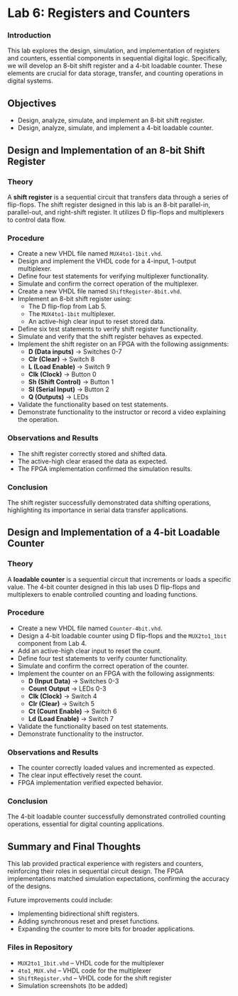 # Lab 6: Registers and Counters


### Introduction
This lab explores the design, simulation, and implementation of registers and counters, essential components in sequential digital logic. Specifically, we will develop an 8-bit shift register and a 4-bit loadable counter. These elements are crucial for data storage, transfer, and counting operations in digital systems.



## Objectives
- Design, analyze, simulate, and implement an 8-bit shift register.
- Design, analyze, simulate, and implement a 4-bit loadable counter.



## Design and Implementation of an 8-bit Shift Register

### Theory
A **shift register** is a sequential circuit that transfers data through a series of flip-flops. The shift register designed in this lab is an 8-bit parallel-in, parallel-out, and right-shift register. It utilizes D flip-flops and multiplexers to control data flow.

### Procedure
- Create a new VHDL file named `MUX4to1-1bit.vhd`.
- Design and implement the VHDL code for a 4-input, 1-output multiplexer.
- Define four test statements for verifying multiplexer functionality.
- Simulate and confirm the correct operation of the multiplexer.
- Create a new VHDL file named `ShiftRegister-8bit.vhd`.
- Implement an 8-bit shift register using:
  - The D flip-flop from Lab 5.
  - The `MUX4to1-1bit` multiplexer.
  - An active-high clear input to reset stored data.
- Define six test statements to verify shift register functionality.
- Simulate and verify that the shift register behaves as expected.
- Implement the shift register on an FPGA with the following assignments:
  - **D (Data inputs)** → Switches 0-7
  - **Clr (Clear)** → Switch 8
  - **L (Load Enable)** → Switch 9
  - **Clk (Clock)** → Button 0
  - **Sh (Shift Control)** → Button 1
  - **SI (Serial Input)** → Button 2
  - **Q (Outputs)** → LEDs
- Validate the functionality based on test statements.
- Demonstrate functionality to the instructor or record a video explaining the operation.

### Observations and Results
- The shift register correctly stored and shifted data.
- The active-high clear erased the data as expected.
- The FPGA implementation confirmed the simulation results.

### Conclusion
The shift register successfully demonstrated data shifting operations, highlighting its importance in serial data transfer applications.



## Design and Implementation of a 4-bit Loadable Counter

### Theory
A **loadable counter** is a sequential circuit that increments or loads a specific value. The 4-bit counter designed in this lab uses D flip-flops and multiplexers to enable controlled counting and loading functions.

### Procedure
- Create a new VHDL file named `Counter-4bit.vhd`.
- Design a 4-bit loadable counter using D flip-flops and the `MUX2to1_1bit` component from Lab 4.
- Add an active-high clear input to reset the count.
- Define four test statements to verify counter functionality.
- Simulate and confirm the correct operation of the counter.
- Implement the counter on an FPGA with the following assignments:
  - **D (Input Data)** → Switches 0-3
  - **Count Output** → LEDs 0-3
  - **Clk (Clock)** → Switch 4
  - **Clr (Clear)** → Switch 5
  - **Ct (Count Enable)** → Switch 6
  - **Ld (Load Enable)** → Switch 7
- Validate the functionality based on test statements.
- Demonstrate functionality to the instructor.

### Observations and Results
- The counter correctly loaded values and incremented as expected.
- The clear input effectively reset the count.
- FPGA implementation verified expected behavior.

### Conclusion
The 4-bit loadable counter successfully demonstrated controlled counting operations, essential for digital counting applications.



## Summary and Final Thoughts
This lab provided practical experience with registers and counters, reinforcing their roles in sequential circuit design. The FPGA implementations matched simulation expectations, confirming the accuracy of the designs.

Future improvements could include:
- Implementing bidirectional shift registers.
- Adding synchronous reset and preset functions.
- Expanding the counter to more bits for broader applications.

### Files in Repository
- `MUX2to1_1bit.vhd` – VHDL code for the multiplexer
- `4to1_MUX.vhd` – VHDL code for the multiplexer
- `ShiftRegister.vhd` – VHDL code for the shift register
- Simulation screenshots (to be added)


